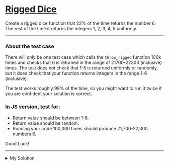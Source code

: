 # [Rigged Dice](https://www.codewars.com/kata/573acc8cffc3d13f61000533)

Create a rigged dice function that 22% of the time returns the number 6. The rest of the time it returns the integers 1,
2, 3, 4, 5 uniformly.

---

### About the test case

There will only be one test case which calls the `throw_rigged` function 100k times and checks that 6 is returned in the
range of 21700-22300 (inclusive) times. The test does not check that 1-5 is returned uniformly or randomly, but it does
check that your function returns integers in the range 1-6 (inclusive).

The test works roughly 98% of the time, so you might want to run it twice if you are confident your solution is correct.

### In JS version, test for:

- Return value should be between 1-6.
- Return value should be random.
- Running your code 100,000 times should produce 21,700-22,300 numbers 6.

Good Luck!

---

<details><summary>My Solution</summary>

```js
function throwRigged() {
  return Math.random() <= 0.22 ? 6 : Math.ceil(Math.random() * 5);
}
```

</details>
